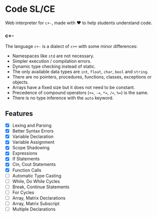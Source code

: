 
# Code SL/CE

Web interpreter for `c+-`, made with ❤️ to help students understand code.

### c+-

The language `c+-` is a dialect of `c++` with some minor differences:

- Namespaces like `std` are not necessary.
- Simpler execution / compilation errors.
- Dynamic type checking instead of static.
- The only available data types are `int`, `float`, `char`, `bool` and `string`.
- There are no pointers, procedures, functions, classes, exceptions or objects.
- Arrays have a fixed size but it does not need to be constant.
- Precedence of compound operators (`+=`, `-=`, `*=`, `/=`, `%=`) is the same.
- There is no type inference with the `auto` keyword.

## Features

- [x] Lexing and Parsing
- [x] Better Syntax Errors
- [x] Variable Declaration
- [x] Variable Assignment
- [x] Scope Shadowing
- [x] Expressions
- [x] If Statements
- [x] Cin, Cout Statements
- [x] Function Calls
- [ ] Automatic Type Casting
- [ ] While, Do While Cycles
- [ ] Break, Continue Statements
- [ ] For Cycles
- [ ] Array, Matrix Declarations
- [ ] Array, Matrix Subscript
- [ ] Multiple Declarations
